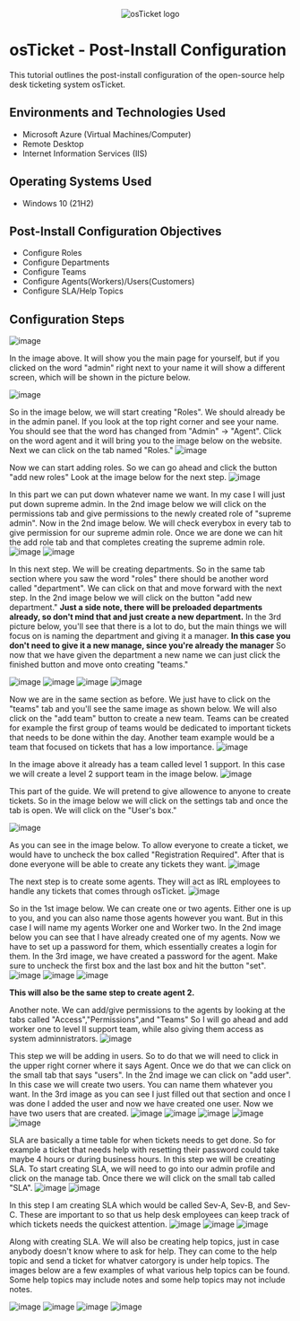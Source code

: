 <p align="center">
<img src="https://i.imgur.com/Clzj7Xs.png" alt="osTicket logo"/>
</p>

<h1>osTicket - Post-Install Configuration</h1>
This tutorial outlines the post-install configuration of the open-source help desk ticketing system osTicket.<br />


<h2></h2>


<h2>Environments and Technologies Used</h2>

- Microsoft Azure (Virtual Machines/Computer)
- Remote Desktop
- Internet Information Services (IIS)

<h2>Operating Systems Used </h2>

- Windows 10</b> (21H2)

<h2>Post-Install Configuration Objectives</h2>

- Configure Roles
- Configure Departments
- Configure Teams
- Configure Agents(Workers)/Users(Customers)
- Configure SLA/Help Topics

<h2>Configuration Steps</h2>

<p>

![image](https://github.com/Sunnyyvaj/Post-Install-Config/assets/165757391/c2633bf8-b84b-43e9-9d81-7906c127ecb8)

In the image above. It will show you the main page for yourself, but if you clicked on the word "admin" right next to your name it will show a different screen, which will be shown in the picture below.

![image](https://github.com/Sunnyyvaj/Post-Install-Config/assets/165757391/e15834f0-6124-417d-9ac5-82f094faf3f3)



So in the image below, we will start creating "Roles". We should already be in the admin panel. If you look at the top right corner and see your name. You should see that the word has changed from "Admin" -> "Agent". Click on the word agent and it will bring you to the image below on the website. Next we can click on the tab named "Roles."
![image](https://github.com/Sunnyyvaj/Post-Install-Config/assets/165757391/98c7ddb7-2f61-4df6-be68-3e4c749e29cb)



Now we can start adding roles. So we can go ahead and click the button "add new roles" Look at the image below for the next step.
![image](https://github.com/Sunnyyvaj/Post-Install-Config/assets/165757391/3b8a456d-9440-4e69-9c27-0381cd915d1a)


In this part we can put down whatever name we want. In my case I will just put down supreme admin. In the 2nd image below we will click on the permissions tab and give permissions to the newly created role of "supreme admin".
Now in the 2nd image below. We will check everybox in every tab to give permission for our supreme admin role. Once we are done we can hit the add role tab and that completes creating the supreme admin role.
![image](https://github.com/Sunnyyvaj/Post-Install-Config/assets/165757391/4af8120e-0b19-4c16-8dba-eb3dbe5c85db)
![image](https://github.com/Sunnyyvaj/Post-Install-Config/assets/165757391/82a518fc-31e9-4d28-9961-24c08865bc1d)




In this next step. We will be creating departments. So in the same tab section where you saw the word "roles" there should be another word called "department". We can click on that and move forward with the next step. In the 2nd image below we will click on the button "add new department." **Just a side note, there will be preloaded departments already, so don't mind that and just create a new department.** In the 3rd picture below, you'll see that there is a lot to do, but the main things we will focus on is naming the department and giving it a manager. **In this case you don't need to give it a new manage, since you're already the manager** So now that we have given the department a new name we can just click the finished button and move onto creating "teams."



![image](https://github.com/Sunnyyvaj/Post-Install-Config/assets/165757391/084b3850-aaed-4ba9-a769-cf51ab644de8)
![image](https://github.com/Sunnyyvaj/Post-Install-Config/assets/165757391/fcc54c1f-c4b7-4665-b6c9-f3af132bbca8)
![image](https://github.com/Sunnyyvaj/Post-Install-Config/assets/165757391/941c2f70-6db2-4cec-a59d-5833bd6d86c5)
![image](https://github.com/Sunnyyvaj/Post-Install-Config/assets/165757391/a53cd366-ad4f-4d08-bac7-398b0d75c5c3)


Now we are in the same section as before. We just have to click on the "teams" tab and you'll see the same image as shown below. We will also click on the "add team" button to create a new team. Teams can be created for example the first group of teams would be dedicated to important tickets that needs to be done within the day. Another team example would be a team that focused on tickets that has a low importance.
![image](https://github.com/Sunnyyvaj/Post-Install-Config/assets/165757391/33115914-214d-4df6-8368-c4ade7e14188)


In the image above it already has a team called level 1 support. In this case we will create a level 2 support team in the image below.
![image](https://github.com/Sunnyyvaj/Post-Install-Config/assets/165757391/ae3ab896-d400-4eae-b9ab-75c909e211f5)


This part of the guide. We will pretend to give allowence to anyone to create tickets. So in the image below we will click on the settings tab and once the tab is open. We will click on the "User's box."

![image](https://github.com/Sunnyyvaj/Post-Install-Config/assets/165757391/ca394b67-1459-48a3-9ed9-1e2ad829f02f)


As you can see in the image below. To allow everyone to create a ticket, we would have to uncheck the box called "Registration Required". After that is done everyone will be able to create any tickets they want.
![image](https://github.com/Sunnyyvaj/Post-Install-Config/assets/165757391/7bf65708-c1f3-47ae-8305-fb344e170094)



The next step is to create some agents. They will act as IRL employees to handle any tickets that comes through osTicket. 
![image](https://github.com/Sunnyyvaj/Post-Install-Config/assets/165757391/744d1bf9-395a-4886-9318-6bda42e081bc)


So in the 1st image below. We can create one or two agents. Either one is up to you, and you can also name those agents however you want. But in this case I will name my agents Worker one and Worker two.
In the 2nd image below you can see that I have already created one of my agents. Now we have to set up a password for them, which essentially creates a login for them. In the 3rd image, we have created a password for the agent. Make sure to uncheck the first box and the last box and hit the button "set".
![image](https://github.com/Sunnyyvaj/Post-Install-Config/assets/165757391/e0d2ba62-2ccc-465a-9ad5-9641daf1a6d2)
![image](https://github.com/Sunnyyvaj/Post-Install-Config/assets/165757391/083a1e9d-6748-42c0-b7de-ad5ccafc7a6e)
![image](https://github.com/Sunnyyvaj/Post-Install-Config/assets/165757391/de169ab6-966f-4b8a-893c-6aaee7a0b6c7)


**This will also be the same step to create agent 2.**


Another note. We can add/give permissions to the agents by looking at the tabs called "Access","Permissions",and "Teams"
So I will go ahead and add worker one to level II support team, while also giving them access as system adminnistrators.
![image](https://github.com/Sunnyyvaj/Post-Install-Config/assets/165757391/6477d840-4286-46a8-bc86-c0645f1c2c28)


This step we will be adding in users. So to do that we will need to click in the upper right corner where it says Agent. Once we do that we can click on the small tab that says "users".
In the 2nd image we can click on "add user". In this case we will create two users. You can name them whatever you want. In the 3rd image as you can see I just filled out that section and once I was done I added the user and now we have created one user. Now we have two users that are created.
![image](https://github.com/Sunnyyvaj/Post-Install-Config/assets/165757391/cad4185f-5975-4c5f-8812-a6fc4972f16a)
![image](https://github.com/Sunnyyvaj/Post-Install-Config/assets/165757391/1bdec025-7860-4eb6-a96e-a3b28518721c)
![image](https://github.com/Sunnyyvaj/Post-Install-Config/assets/165757391/a2b505c1-1bb1-4f1a-8e72-9837768ae1f5)
![image](https://github.com/Sunnyyvaj/Post-Install-Config/assets/165757391/58114248-d8b1-4676-91e0-7fd9996ab8f0)
![image](https://github.com/Sunnyyvaj/Post-Install-Config/assets/165757391/ccaa4a59-9b9d-4f2c-9fab-5ef334761922)


SLA are basically a time table for when tickets needs to get done. So for example a ticket that needs help with resetting their password could take maybe 4 hours or during business hours. In this step we will be creating SLA. To start creating SLA, we will need to go into our admin profile and click on the manage tab. Once there we will click on the small tab called "SLA".
![image](https://github.com/Sunnyyvaj/Post-Install-Config/assets/165757391/0012fad2-00b8-4ca9-be01-8b2dd4c3c767)
![image](https://github.com/Sunnyyvaj/Post-Install-Config/assets/165757391/c4dee3ce-b8fb-451a-a229-7a30420bc1b2)


In this step I am creating SLA which would be called Sev-A, Sev-B, and Sev-C. These are important to so that us help desk employees can keep track of which tickets needs the quickest attention.
![image](https://github.com/Sunnyyvaj/Post-Install-Config/assets/165757391/7c08ad6b-7e9b-4006-9b57-4a9327c806d4)
![image](https://github.com/Sunnyyvaj/Post-Install-Config/assets/165757391/d042e97e-019f-49a3-82b3-87a273eb9a2f)
![image](https://github.com/Sunnyyvaj/Post-Install-Config/assets/165757391/aa77d441-fac4-4a06-9eb7-0d9354725f80)


Along with creating SLA. We will also be creating help topics, just in case anybody doesn't know where to ask for help. They can come to the help topic and send a ticket for whatver catorgory is under help topics. The images below are a few examples of what various help topics can be found. Some help topics may include notes and some help topics may not include notes.

![image](https://github.com/Sunnyyvaj/Post-Install-Config/assets/165757391/7446f531-0e52-4cae-8374-767013d4996c)
![image](https://github.com/Sunnyyvaj/Post-Install-Config/assets/165757391/97d7f5e2-ae61-4bc0-a293-cce62bdef6f6)
![image](https://github.com/Sunnyyvaj/Post-Install-Config/assets/165757391/e5928801-49fd-490d-9e41-29f8d8cad2ef)
![image](https://github.com/Sunnyyvaj/Post-Install-Config/assets/165757391/62323661-72b9-4005-98c7-1ba60be09e80)






</p>
<p>

</p>
<br />

<p>

</p>
<p>

</p>
<br />

<p>

</p>
<p>

</p>
<br />
